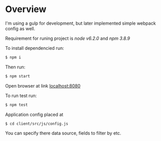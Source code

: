# Overview

I'm using a gulp for development, but later implemented simple webpack config as well.

Requirement for runing project is *node v6.2.0* and *npm 3.8.9*

To install dependencied run:
```sh
$ npm i
```

Then run: 
```sh
$ npm start
```

Open browser at link [localhost:8080](http://localhost:8080/)

To run test run:
```sh
$ npm test
```

Application config placed at

```sh
$ cd client/src/js/config.js
```

You can specify there data source, fields to filter by etc.
